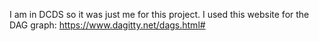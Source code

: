 I am in DCDS so it was just me for this project. I used this website for the DAG graph: https://www.dagitty.net/dags.html#
